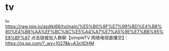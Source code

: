 # tv
tv
https://raw.iqiq.io/asdjkl66/tv/main/%E5%B0%8F%E7%99%BD%E4%B8%80%E4%B8%AA%EF%BC%8C%E5%A4%A7%E7%A5%9E%E7%BB%95%E8%BF%87
点击链接加入群聊【simpleTV 网络电视直播交】：https://jq.qq.com/?_wv=1027&k=A3cIIDHM
